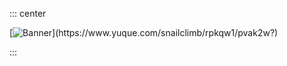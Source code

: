 ::: center

[![Banner](https://www.yuque.com/snailclimb/rpkqw1/pvak2w?)](https://www.yuque.com/snailclimb/rpkqw1/pvak2w?)

:::
